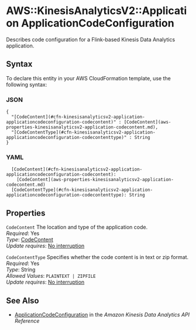 # AWS::KinesisAnalyticsV2::Application ApplicationCodeConfiguration<a name="aws-properties-kinesisanalyticsv2-application-applicationcodeconfiguration"></a>

Describes code configuration for a Flink\-based Kinesis Data Analytics application\.

## Syntax<a name="aws-properties-kinesisanalyticsv2-application-applicationcodeconfiguration-syntax"></a>

To declare this entity in your AWS CloudFormation template, use the following syntax:

### JSON<a name="aws-properties-kinesisanalyticsv2-application-applicationcodeconfiguration-syntax.json"></a>

```
{
  "[CodeContent](#cfn-kinesisanalyticsv2-application-applicationcodeconfiguration-codecontent)" : [CodeContent](aws-properties-kinesisanalyticsv2-application-codecontent.md),
  "[CodeContentType](#cfn-kinesisanalyticsv2-application-applicationcodeconfiguration-codecontenttype)" : String
}
```

### YAML<a name="aws-properties-kinesisanalyticsv2-application-applicationcodeconfiguration-syntax.yaml"></a>

```
  [CodeContent](#cfn-kinesisanalyticsv2-application-applicationcodeconfiguration-codecontent): 
    [CodeContent](aws-properties-kinesisanalyticsv2-application-codecontent.md)
  [CodeContentType](#cfn-kinesisanalyticsv2-application-applicationcodeconfiguration-codecontenttype): String
```

## Properties<a name="aws-properties-kinesisanalyticsv2-application-applicationcodeconfiguration-properties"></a>

`CodeContent`  <a name="cfn-kinesisanalyticsv2-application-applicationcodeconfiguration-codecontent"></a>
The location and type of the application code\.  
*Required*: Yes  
*Type*: [CodeContent](aws-properties-kinesisanalyticsv2-application-codecontent.md)  
*Update requires*: [No interruption](https://docs.aws.amazon.com/AWSCloudFormation/latest/UserGuide/using-cfn-updating-stacks-update-behaviors.html#update-no-interrupt)

`CodeContentType`  <a name="cfn-kinesisanalyticsv2-application-applicationcodeconfiguration-codecontenttype"></a>
Specifies whether the code content is in text or zip format\.  
*Required*: Yes  
*Type*: String  
*Allowed Values*: `PLAINTEXT | ZIPFILE`  
*Update requires*: [No interruption](https://docs.aws.amazon.com/AWSCloudFormation/latest/UserGuide/using-cfn-updating-stacks-update-behaviors.html#update-no-interrupt)

## See Also<a name="aws-properties-kinesisanalyticsv2-application-applicationcodeconfiguration--seealso"></a>
+  [ApplicationCodeConfiguration](https://docs.aws.amazon.com/kinesisanalytics/latest/apiv2/API_ApplicationCodeConfiguration.html) in the *Amazon Kinesis Data Analytics API Reference* 